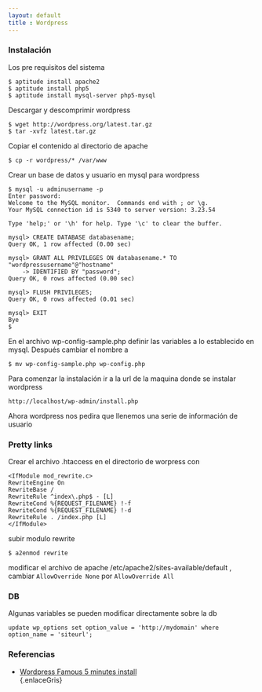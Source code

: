```yaml
--- 
layout: default
title : Wordpress
---
```

### Instalación

Los pre requisitos del sistema  

	$ aptitude install apache2
	$ aptitude install php5
	$ aptitude install mysql-server php5-mysql

Descargar y descomprimir wordpress  

	$ wget http://wordpress.org/latest.tar.gz
	$ tar -xvfz latest.tar.gz

Copiar el contenido al directorio de apache  
	
	$ cp -r wordpress/* /var/www 

Crear un base de datos y usuario en mysql para wordpress  

	$ mysql -u adminusername -p
	Enter password:
	Welcome to the MySQL monitor.  Commands end with ; or \g.
	Your MySQL connection id is 5340 to server version: 3.23.54
	 
	Type 'help;' or '\h' for help. Type '\c' to clear the buffer.
	 
	mysql> CREATE DATABASE databasename;
	Query OK, 1 row affected (0.00 sec)
	 
	mysql> GRANT ALL PRIVILEGES ON databasename.* TO "wordpressusername"@"hostname"
		-> IDENTIFIED BY "password";
	Query OK, 0 rows affected (0.00 sec)
	  
	mysql> FLUSH PRIVILEGES;
	Query OK, 0 rows affected (0.01 sec)

	mysql> EXIT
	Bye
	$ 

En el archivo wp-config-sample.php definir las variables a lo establecido en mysql. Después cambiar el nombre a  

	$ mv wp-config-sample.php wp-config.php

Para comenzar la instalación ir a la url de la maquina donde se instalar wordpress  

	http://localhost/wp-admin/install.php

Ahora wordpress nos pedira que llenemos una serie de información de usuario  

### Pretty links

Crear el archivo .htaccess en el directorio de worpress con  

	<IfModule mod_rewrite.c>
	RewriteEngine On
	RewriteBase /
	RewriteRule ^index\.php$ - [L]
	RewriteCond %{REQUEST_FILENAME} !-f
	RewriteCond %{REQUEST_FILENAME} !-d
	RewriteRule . /index.php [L]
	</IfModule>

subir modulo rewrite  

	$ a2enmod rewrite 

modificar el archivo de apache /etc/apache2/sites-available/default , cambiar `AllowOverride None` por `AllowOverride All`  

### DB

Algunas variables se pueden modificar directamente sobre la db

    update wp_options set option_value = 'http://mydomain' where option_name = 'siteurl';

### Referencias  

* [Wordpress Famous 5 minutes install](http://codex.wordpress.org/Installing_WordPress#Famous_5-Minute_Install)  
{.enlaceGris}

